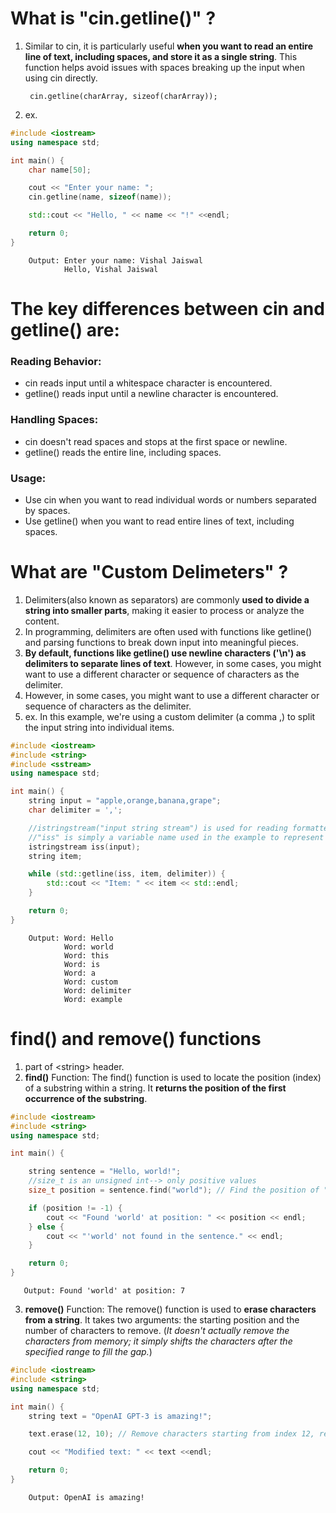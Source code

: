 # What is "cin.getline()" ?
1. Similar to cin, it is particularly useful **when you want to read an entire line of text, including spaces, and store it as a single string**. This function helps avoid issues with spaces breaking up the input when using cin directly.

        cin.getline(charArray, sizeof(charArray));

3. ex. 
```c++
#include <iostream>
using namespace std;

int main() {
    char name[50];

    cout << "Enter your name: ";
    cin.getline(name, sizeof(name));

    std::cout << "Hello, " << name << "!" <<endl;

    return 0;
}
```
        Output: Enter your name: Vishal Jaiswal
                Hello, Vishal Jaiswal

# The key differences between cin and getline() are:

### Reading Behavior:

- cin reads input until a whitespace character is encountered.
- getline() reads input until a newline character is encountered.

### Handling Spaces:

- cin doesn't read spaces and stops at the first space or newline.
- getline() reads the entire line, including spaces.

### Usage:

- Use cin when you want to read individual words or numbers separated by spaces.
- Use getline() when you want to read entire lines of text, including spaces.


# What are "Custom Delimeters" ?
1. Delimiters(also known as separators) are commonly **used to divide a string into smaller parts**, making it easier to process or analyze the content.
2. In programming, delimiters are often used with functions like getline() and parsing functions to break down input into meaningful pieces. 
3. **By default, functions like getline() use newline characters ('\n') as delimiters to separate lines of text**. However, in some cases, you might want to use a different character or sequence of characters as the delimiter.
4.  However, in some cases, you might want to use a different character or sequence of characters as the delimiter.
5. ex. In this example, we're using a custom delimiter (a comma ,) to split the input string into individual items. 
```c++
#include <iostream>
#include <string>
#include <sstream>
using namespace std;

int main() {
    string input = "apple,orange,banana,grape";
    char delimiter = ',';

    //istringstream("input string stream") is used for reading formatted input from a string.
    //"iss" is simply a variable name used in the example to represent an instance of the istringstream class.
    istringstream iss(input);
    string item;

    while (std::getline(iss, item, delimiter)) {
        std::cout << "Item: " << item << std::endl;
    }

    return 0;
}
```
        Output: Word: Hello
                Word: world
                Word: this
                Word: is
                Word: a
                Word: custom
                Word: delimiter
                Word: example

# find() and remove() functions

1. part of \<string> header.
2. **find()** Function:
The find() function is used to locate the position (index) of a substring within a string. It **returns the position of the first occurrence of the substring**.
```c++
#include <iostream>
#include <string>
using namespace std;

int main() {

    string sentence = "Hello, world!";
    //size_t is an unsigned int--> only positive values
    size_t position = sentence.find("world"); // Find the position of "world"

    if (position != -1) {
        cout << "Found 'world' at position: " << position << endl;
    } else {
        cout << "'world' not found in the sentence." << endl;
    }

    return 0;
}
```
       Output: Found 'world' at position: 7 
3. **remove()** Function:
The remove() function is used to **erase characters from a string**. It takes two arguments: the starting position and the number of characters to remove.
(*It doesn't actually remove the characters from memory; it simply shifts the characters after the specified range to fill the gap.*)
```c++
#include <iostream>
#include <string>
using namespace std;

int main() {
    string text = "OpenAI GPT-3 is amazing!";

    text.erase(12, 10); // Remove characters starting from index 12, removing 10 characters

    cout << "Modified text: " << text <<endl;

    return 0;
}
```
        Output: OpenAI is amazing!